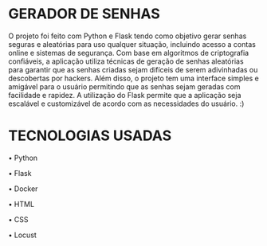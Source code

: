 # GERADOR DE SENHAS

O projeto foi feito com Python e Flask tendo como objetivo gerar senhas seguras e aleatórias para uso qualquer situação, incluindo acesso a contas online e sistemas de segurança. Com base em algoritmos de criptografia confiáveis, a aplicação utiliza técnicas de geração de senhas aleatórias para garantir que as senhas criadas sejam difíceis de serem adivinhadas ou descobertas por hackers. Além disso, o projeto tem uma interface simples e amigável para o usuário permitindo que as senhas sejam geradas com facilidade e rapidez. A utilização do Flask permite que a aplicação seja escalável e customizável de acordo com as necessidades do usuário. :)


# TECNOLOGIAS USADAS

• Python

• Flask

• Docker

• HTML

• CSS

• Locust
